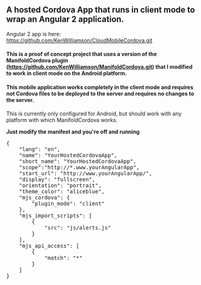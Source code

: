 ## A hosted Cordova App that runs in client mode to wrap an Angular 2 application. 
Angular 2 app is here: https://github.com/KenWilliamson/CloudMobileCordova.git

#### This is a proof of concept project that uses a version of the ManifoldCordova plugin (https://github.com/KenWilliamson/ManifoldCordova.git) that I modified to work in client mode on the Android platform.


#### This mobile application works completely in the client mode and requires not Cordova files to be deployed to the server and requires no changes to the server.

This is currently only configured for Android, but should work with any platform with which ManifoldCordova works.

**Just modify the manifest and you're off and running** 
<pre>
{
    "lang": "en",
    "name": "YourHostedCordovaApp",
    "short_name": "YourHostedCordovaApp",
    "scope":"http://*.www.yourAngularApp",
    "start_url": "http://www.yourAngularApp/",
    "display": "fullscreen",
    "orientation": "portrait",
    "theme_color": "aliceblue",
    "mjs_cordova": {
        "plugin_mode": "client"
    },
    "mjs_import_scripts": [
        {
            "src": "js/alerts.js"
        }
    ],
    "mjs_api_access": [
        {
            "match": "*"
        }
    ]
}
</pre>
